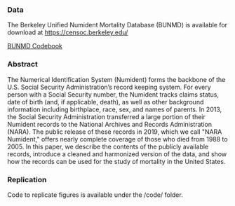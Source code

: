 ### Data

The Berkeley Unified Numident Mortality Database (BUNMD) is available for download at https://censoc.berkeley.edu/ 

[BUNMD Codebook](https://github.com/caseybreen/numident_paper/raw/master/codebook/berkeley_unified_numident_documentation.pdf
)

### Abstract

The Numerical Identification System (Numident) forms the backbone of the U.S. Social Security Administration’s record keeping system. For every person with a Social Security number, the Numident tracks claims status, date of birth (and, if applicable, death), as well as other background information including birthplace, race, sex, and names of parents. In 2013, the Social Security Administration transferred a large portion of their Numident records to the National Archives and Records Administration (NARA). The public release of these records in 2019, which we call "NARA Numident," offers nearly complete coverage of those who died from 1988 to 2005. In this paper, we describe the contents of the publicly available records, introduce a cleaned and harmonized version of the data, and show how the records can be used for the study of mortality in the United States. 


### Replication 

Code to replicate figures is available under the /code/ folder. 

